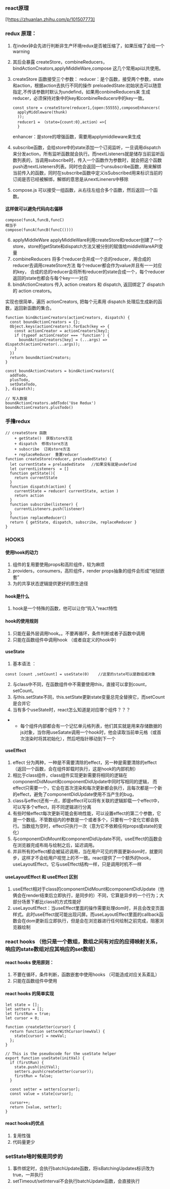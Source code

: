 ### react原理
[!https://zhuanlan.zhihu.com/p/101507773]

### redux 原理：
1. 在index钟会先进行判断非生产环境redux是否被压缩了，如果压缩了会给一个warning

2. 其后会暴露   createStore，combineReducers，bindActionCreators,applyMiddleWare,compose  这几个常用api以共使用。


3. createStore 函数接受三个参数：
      reducer：是个函数，接受两个参数，state和action，根据action去执行不同的操作
      preloadedState:初始状态可以随意指定,不传该参数时默认为undefind，如果用conbineReducers来 
            生成reducer，必须保持对象中的key和conbineReducers中的key一致。
      ```
      const store = createStore(reducer1,{open:55555},composeEnhancers(
        applyMiddleware(thunk)
        ));
        reducer1 = （state={count:0},action）=>{
        }
      ```
      enhancer：是store的增强函数，需要用applymiddleware来生成
4. subscribe函数，会给store中的state添加一个订阅监听，一旦调用dispatch来分发action，所有监听函数就会执行。而nextListeners就是储存当前监听函数列表的，当调用subscribe时，传入一个函数作为参数时，就会把这个函数push进nextListeners列表。同时也会返回一个unsubscribe函数，用来解绑当前传入的函数，同时在subscribe函数中定义isSubscribed用来标识当前的订阅是否已经被解绑，解绑的意思是从nextLineners中移除

5. compose.js
可以接受一组函数，从右往左组合多个函数，然后返回一个函数。
#### 这样做可以避免代码向右偏移
```
compose(funcA,funcB,funcC)
相当于
compose(funcA(funcB(funcC())))
```
6. applyMiddleWare
  applyMiddleWare利用createStore和reducer创建了一个store，store的getState和dispatch方法又被分别的赋值给middleWareAPI变量
7. combineReducers
  将多个reducer合并成一个总的reducer，用合成的reducer去调用createStore方法
  每个reducer都会作为value并且有一一对应的key，
  合成的总的reducer会将所有reducer的state合成一个，每个reducer返回的state也都会与每个key一一对应
8. bindActionCreators
  传入 action creators 和 dispatch, 返回绑定了 dispatch 的 action creators。

实现也很简单，遍历 actionCreators, 把每个元素用 dispatch 处理后生成新的函数，返回新函数的集合。
```
function bindActionCreators(actionCreators, dispatch) {
  const boundActionCreators = {};
  Object.keys(actionCreators).forEach(key => {
    const actionCreator = actionCreators[key];
    if (typeof actionCreator === 'function') {
      boundActionCreators[key] = (...args) => dispatch(actionCreator(...args));
    }
  })
  return boundActionCreators;
}

const boundActionCreators = bindActionCreators({
  addTodo,
  plusTodo,
  setDataTodo,
}, dispatch);

// 写入数据
boundActionCreators.addTodo('Use Redux')
boundActionCreators.plusTodo()
```

### 手撸redux
```
// createStore 函数
    + getState()  获取store方法
    + dispatch  修改store方法
    + subscribe  订阅store方法
    + replaceReducer  重置reducer
function createStore(reducer, preloadedState) {
  let currentState = preloadedState   //如果没有就是undefind
  let currentListeners  = []
  function getState(){
    return currentState
  }
  function dispatch(action) {
    currentState = reducer( currentState, action )
    return action
  }
  function subscribe(listener) {
    currentListeners.push(listener)
  }
  function replaceReducer()
  return { getState, dispatch, subscribe, replaceReducer }
}

```


### HOOKS
 #### 使用hook的动力
 1. 组件的复用要使用props和高阶组件，较为麻烦
 2. providers，consumers，高阶组件，render props抽象的组件会形成“地狱嵌套”
 3. 为的共享状态逻辑提供更好的原生途径
 #### hook是什么
  1. hook是一个特殊的函数，他可以让你“钩入”react特性
 #### hook的使用规则
  1. 只能在最外层调用hook。。不要再循环，条件判断或者子函数中调用
  2. 只能在函数组件中调用hook （或者自定义的hook中）
 #### useState
 1. 基本语法 ：
 ```
 const [count ,setCount] = useState(0)    //这里的state可以是数组或对象
 ```
 2. 与class中不同，在函数组件中不需要使用this，直接可以拿到count，setCount。
 3. 与this.setState不同，this.setState更新state变量总完全替换它，而setCount是合并它
 4. 当有多个useState时，react怎么知道是对应哪个组件？？？
  + +   每个组件内部都会有一个记忆单元格列表，他们其实就是用来存储数据的js对象，当你用useSatate调用一个hook时，他会读取当前单元格（或首次渲染时将其初始化），然后吧指针移动到下一个
 #### useEffect
  1. effect 分为两种，一种是不需要清除的effect，另一种是需要清除的effect（返回一个函数，会在组件卸载时执行，这是hook的内部机制）
  2. 相比于class组件，class组件实现更新需要将相同的逻辑在componentDidMount和componentDidUpdate中同时写相同的逻辑，
    而effect只需要一个，它会在首次渲染和每次更新都会执行，且每次都是一个新的effect，避免了componentDidUpdate使用不当产生的bug，
  3. class与effect还有一点，即是effect可以将有关联的逻辑卸载一个effect中，可以写多个effect，将不同逻辑进行分离
  4. 有些时候effect每次更新可能会影响性能，可以设置effect的第二个参数，它是一个数组。不管数组内的参数是一个或者多个，只要有一个变化它都会执行。当数组为空时，effect只执行一次（意为它不依赖任何props或state的变化）
  5. 与componentDidMount和componentDidUpdate不同，useEffect的函数会在浏览器完成布局与绘制之后，延迟调用。
  6. 并非所有的effect都会被延迟调用，当在用户可见的界面更新dom时，就要同步，这样才不会给用户视觉上的不一致。react提供了一个额外的hook，
  useLayoutEffect，它与useEffect结构一样，只是调用时机不一样
#### useLayoutEffect 和 useEffect 区别
  1. useEffect相对于class的componentDidMount和componentDidUpdate（他俩会在render结束后立即执行，是同步的）不同，它算是异步的一个行为；大部分场景下都比class的方式性能好
  2. useLayoutEffect：当useEffect里面的操作需要处理dom时，并且会改变页面样式。此时useEffect就可能出现闪屏。而useLayoutEffect里面的callback函数会在dom更新后立即执行，但是会在浏览器进行任何绘制之前完成，阻塞浏览器绘制
### react hooks   （他只是一个数组，数组之间有对应的应得映射关系，响应的state数组对应其响应的set数组）
#### react hooks 使用原则：
  1. 不要在循环，条件判断，函数嵌套中使用hooks （可能造成对应关系紊乱）
  2. 只能在函数组件中使用
#### react hooks 的简单实现
```
let state = [];
let setters = [];
let firstRun = true;
let cursor = 0;

function createSetter(cursor) {
  return function setterWithCursor(newVal) {
    state[cursor] = newVal;
  };
}

// This is the pseudocode for the useState helper
export function useState(initVal) {
  if (firstRun) {
    state.push(initVal);
    setters.push(createSetter(cursor));
    firstRun = false;
  }

  const setter = setters[cursor];
  const value = state[cursor];

  cursor++;
  return [value, setter];
}
```
#### react hooks的优点
  1. 复用性强
  2. 代码量更少


### setState啥时候是同步的
  1. 事件绑定时，会执行batchUpdate函数，将isBatchingUpdates标识改为true，一并执行
  2. setTimeout/setInterval不会执行batchUpdate函数，会直接执行
  